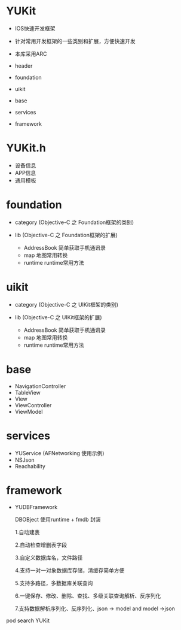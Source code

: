 
YUKit
=================
* IOS快速开发框架
* 针对常用开发框架的一些类别和扩展，方便快速开发
* 本库采用ARC

* header
* foundation
* uikit
* base
* services
* framework


YUKit.h
=================
* 设备信息
* APP信息
* 通用模板

foundation
=================
* category (Objective-C 之 Foundation框架的类别)

* lib (Objective-C 之 Foundation框架的扩展)
   * AddressBook       简单获取手机通讯录
   * map                 地图常用转换
   * runtime             runtime常用方法

uikit
=================
* category (Objective-C 之 UIKit框架的类别)

* lib (Objective-C 之 UIKit框架的扩展)
   * AddressBook       简单获取手机通讯录
   * map                 地图常用转换
   * runtime             runtime常用方法


base
=================
* NavigationController
* TableView
* View
* ViewController
* ViewModel


services
=================
*  YUService (AFNetworking 使用示例)
*  NSJson
*  Reachability


framework
=================
* YUDBFramework

   DBOBject 使用runtime + fmdb 封装
 
    1.自动建表
 
    2.自动检查增删表字段
 
    3.自定义数据库名，文件路径
 
    4.支持一对一对象数据库存储，清缓存简单方便
 
    5.支持多路径，多数据库关联查询
 
    6.一键保存、修改、删除、查找、多级关联查询解析、反序列化
 
    7.支持数据解析序列化、反序列化、json -> model  and  model ->json
 



pod search YUKit


